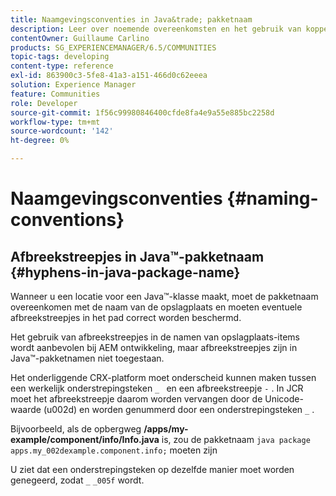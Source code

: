 ```yaml
---
title: Naamgevingsconventies in Java&trade; pakketnaam
description: Leer over noemende overeenkomsten en het gebruik van koppeltekens in Java&trade; pakketnaam.
contentOwner: Guillaume Carlino
products: SG_EXPERIENCEMANAGER/6.5/COMMUNITIES
topic-tags: developing
content-type: reference
exl-id: 863900c3-5fe8-41a3-a151-466d0c62eeea
solution: Experience Manager
feature: Communities
role: Developer
source-git-commit: 1f56c99980846400cfde8fa4e9a55e885bc2258d
workflow-type: tm+mt
source-wordcount: '142'
ht-degree: 0%

---
```


# Naamgevingsconventies {#naming-conventions}

## Afbreekstreepjes in Java™-pakketnaam {#hyphens-in-java-package-name}

Wanneer u een locatie voor een Java™-klasse maakt, moet de pakketnaam overeenkomen met de naam van de opslagplaats en moeten eventuele afbreekstreepjes in het pad correct worden beschermd.

Het gebruik van afbreekstreepjes in de namen van opslagplaats-items wordt aanbevolen bij AEM ontwikkeling, maar afbreekstreepjes zijn in Java™-pakketnamen niet toegestaan.

Het onderliggende CRX-platform moet onderscheid kunnen maken tussen een werkelijk onderstrepingsteken `_ ` en een afbreekstreepje `-` . In JCR moet het afbreekstreepje daarom worden vervangen door de Unicode-waarde (u002d) en worden genummerd door een onderstrepingsteken `_` .

Bijvoorbeeld, als de opbergweg **/apps/my-example/component/info/Info.java** is, zou de pakketnaam `java package apps.my_002dexample.component.info;` moeten zijn

U ziet dat een onderstrepingsteken op dezelfde manier moet worden genegeerd, zodat `_` `_005f` wordt.
